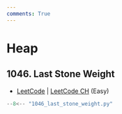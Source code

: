 ```yaml
---
comments: True
---
```


# Heap

## 1046. Last Stone Weight

-   [LeetCode](https://leetcode.com/problems/last-stone-weight/) | [LeetCode CH](https://leetcode.cn/problems/last-stone-weight/) (Easy)

```python
--8<-- "1046_last_stone_weight.py"
```

